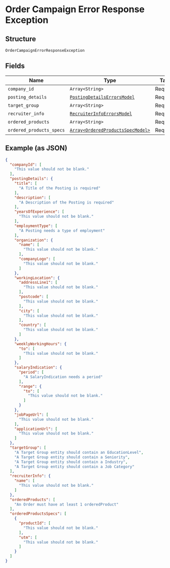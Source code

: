 
# Order Campaign Error Response Exception

## Structure

`OrderCampaignErrorResponseException`

## Fields

| Name | Type | Tags | Description |
|  --- | --- | --- | --- |
| `company_id` | `Array<String>` | Required | - |
| `posting_details` | [`PostingDetailsErrorsModel`](../../doc/models/posting-details-errors-model.md) | Required | - |
| `target_group` | `Array<String>` | Required | - |
| `recruiter_info` | [`RecruiterInfoErrorsModel`](../../doc/models/recruiter-info-errors-model.md) | Required | - |
| `ordered_products` | `Array<String>` | Required | - |
| `ordered_products_specs` | [`Array<OrderedProductsSpecModel>`](../../doc/models/ordered-products-spec-model.md) | Required | - |

## Example (as JSON)

```json
{
  "companyId": [
    "This value should not be blank."
  ],
  "postingDetails": {
    "title": [
      "A Title of the Posting is required"
    ],
    "description": [
      "A Description of the Posting is required"
    ],
    "yearsOfExperience": [
      "This value should not be blank."
    ],
    "employmentType": [
      "A Posting needs a type of employment"
    ],
    "organization": {
      "name": [
        "This value should not be blank."
      ],
      "companyLogo": [
        "This value should not be blank."
      ]
    },
    "workingLocation": {
      "addressLine1": [
        "This value should not be blank."
      ],
      "postcode": [
        "This value should not be blank."
      ],
      "city": [
        "This value should not be blank."
      ],
      "country": [
        "This value should not be blank."
      ]
    },
    "weeklyWorkingHours": {
      "to": [
        "This value should not be blank."
      ]
    },
    "salaryIndication": {
      "period": [
        "A SalaryIndication needs a period"
      ],
      "range": {
        "to": [
          "This value should not be blank."
        ]
      }
    },
    "jobPageUrl": [
      "This value should not be blank."
    ],
    "applicationUrl": [
      "This value should not be blank."
    ]
  },
  "targetGroup": [
    "A Target Group entity should contain an EducationLevel",
    "A Target Group entity should contain a Seniority",
    "A Target Group entity should contain a Industry",
    "A Target Group entity should contain a Job Category"
  ],
  "recruiterInfo": {
    "name": [
      "This value should not be blank."
    ]
  },
  "orderedProducts": [
    "An Order must have at least 1 orderedProduct"
  ],
  "orderedProductsSpecs": [
    {
      "productId": [
        "This value should not be blank."
      ],
      "utm": [
        "This value should not be blank."
      ]
    }
  ]
}
```


